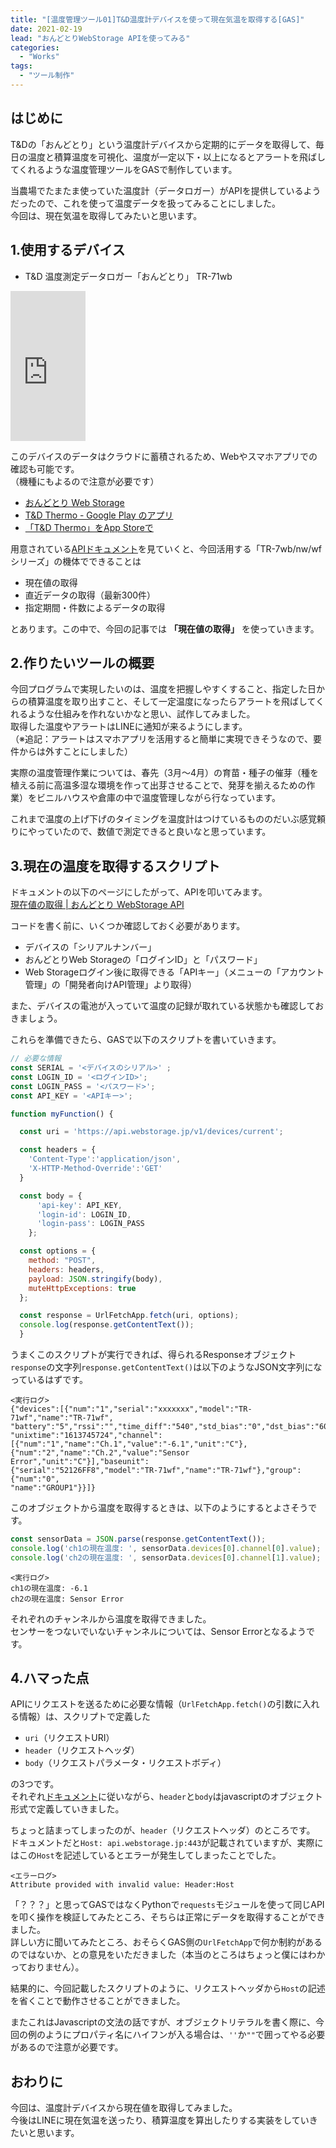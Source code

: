 ```yaml
---
title: "[温度管理ツール01]T&D温度計デバイスを使って現在気温を取得する[GAS]"
date: 2021-02-19
lead: "おんどとりWebStorage APIを使ってみる"
categories:
  - "Works"
tags:
  - "ツール制作"
---
```


## はじめに
T&Dの「おんどとり」という温度計デバイスから定期的にデータを取得して、毎日の温度と積算温度を可視化、温度が一定以下・以上になるとアラートを飛ばしてくれるような温度管理ツールをGASで制作しています。

当農場でたまたま使っていた温度計（データロガー）がAPIを提供しているようだったので、これを使って温度データを扱ってみることにしました。  
今回は、現在気温を取得してみたいと思います。

## 1.使用するデバイス
- T&D 温度測定データロガー「おんどとり」 TR-71wb

<iframe style="width:120px;height:240px;" marginwidth="0" marginheight="0" scrolling="no" frameborder="0" src="https://rcm-fe.amazon-adsystem.com/e/cm?ref=qf_sp_asin_til&t=massasquash08-22&m=amazon&o=9&p=8&l=as1&IS1=1&detail=1&asins=B07NHYL461&linkId=7122ef05ade3a94e8f1379ede13586f6&bc1=ffffff&amp;lt1=_top&fc1=333333&lc1=0066c0&bg1=ffffff&f=ifr">
</iframe>

このデバイスのデータはクラウドに蓄積されるため、Webやスマホアプリでの確認も可能です。  
（機種にもよるので注意が必要です）
- [おんどとり Web Storage ](https://ondotori.webstorage.jp/) 
- [T&D Thermo - Google Play のアプリ](https://play.google.com/store/apps/details?id=com.tandd.android.thermoweb&hl=ja&gl=US)
- [‎「T&D Thermo」をApp Storeで](https://apps.apple.com/jp/app/t-d-thermo/id703327096)

用意されている[APIドキュメント](https://ondotori.webstorage.jp/docs/api/)を見ていくと、今回活用する「TR-7wb/nw/wfシリーズ」の機体でできることは
- 現在値の取得
- 直近データの取得（最新300件）
- 指定期間・件数によるデータの取得

とあります。この中で、今回の記事では **「現在値の取得」** を使っていきます。


## 2.作りたいツールの概要
今回プログラムで実現したいのは、温度を把握しやすくすること、指定した日からの積算温度を取り出すこと、そして一定温度になったらアラートを飛ばしてくれるような仕組みを作れないかなと思い、試作してみました。  
取得した温度やアラートはLINEに通知が来るようにします。  
（※追記：アラートはスマホアプリを活用すると簡単に実現できそうなので、要件からは外すことにしました）

実際の温度管理作業については、春先（3月〜4月）の育苗・種子の催芽（種を植える前に高温多湿な環境を作って出芽させることで、発芽を揃えるための作業）をビニルハウスや倉庫の中で温度管理しながら行なっています。  

これまで温度の上げ下げのタイミングを温度計はつけているもののだいぶ感覚頼りにやっていたので、数値で測定できると良いなと思っています。  


## 3.現在の温度を取得するスクリプト
ドキュメントの以下のページにしたがって、APIを叩いてみます。  
[現在値の取得 | おんどとり WebStorage API](https://ondotori.webstorage.jp/docs/api/reference/devices_device.html)

コードを書く前に、いくつか確認しておく必要があります。
- デバイスの「シリアルナンバー」
- おんどとりWeb Storageの「ログインID」と「パスワード」
- Web Storageログイン後に取得できる「APIキー」（メニューの「アカウント管理」の「開発者向けAPI管理」より取得）

また、デバイスの電池が入っていて温度の記録が取れている状態かも確認しておきましょう。  

これらを準備できたら、GASで以下のスクリプトを書いていきます。

```javascript
// 必要な情報
const SERIAL = '<デバイスのシリアル>' ;
const LOGIN_ID = '<ログインID>';
const LOGIN_PASS = '<パスワード>';
const API_KEY = '<APIキー>';

function myFunction() {

  const uri = 'https://api.webstorage.jp/v1/devices/current';

  const headers = {
    'Content-Type':'application/json',
    'X-HTTP-Method-Override':'GET'
  }

  const body = {
      'api-key': API_KEY,
      'login-id': LOGIN_ID,
      'login-pass': LOGIN_PASS
    };

  const options = {
    method: "POST",
    headers: headers,
    payload: JSON.stringify(body),
    muteHttpExceptions: true
  };

  const response = UrlFetchApp.fetch(uri, options);
  console.log(response.getContentText());
  }
```

うまくこのスクリプトが実行できれば、得られるResponseオブジェクト`response`の文字列`response.getContentText()`は以下のようなJSON文字列になっているはずです。

```
<実行ログ>
{"devices":[{"num":"1","serial":"xxxxxxx","model":"TR-71wf","name":"TR-71wf",
"battery":"5","rssi":"","time_diff":"540","std_bias":"0","dst_bias":"60",
"unixtime":"1613745724","channel":[{"num":"1","name":"Ch.1","value":"-6.1","unit":"C"},
{"num":"2","name":"Ch.2","value":"Sensor Error","unit":"C"}],"baseunit":
{"serial":"52126FF8","model":"TR-71wf","name":"TR-71wf"},"group":{"num":"0",
"name":"GROUP1"}}]}
```

このオブジェクトから温度を取得するときは、以下のようにするとよさそうです。
```javascript
const sensorData = JSON.parse(response.getContentText());
console.log('ch1の現在温度: ', sensorData.devices[0].channel[0].value);
console.log('ch2の現在温度: ', sensorData.devices[0].channel[1].value);
```

```
<実行ログ>
ch1の現在温度: -6.1
ch2の現在温度: Sensor Error
```

それぞれのチャンネルから温度を取得できました。  
センサーをつないでいないチャンネルについては、Sensor Errorとなるようです。

## 4.ハマった点
APIにリクエストを送るために必要な情報（`UrlFetchApp.fetch()`の引数に入れる情報）は、スクリプトで定義した
- `uri`（リクエストURI）
- `header`（リクエストヘッダ）
- `body`（リクエストパラメータ・リクエストボディ）

の3つです。  
それぞれ[ドキュメント](https://ondotori.webstorage.jp/docs/api/reference/devices_device.html)に従いながら、`header`と`body`はjavascriptのオブジェクト形式で定義していきました。  

ちょっと詰まってしまったのが、`header`（リクエストヘッダ）のところです。  
ドキュメントだと`Host: api.webstorage.jp:443`が記載されていますが、実際にはこの`Host`を記述しているとエラーが発生してしまったことでした。  

```
<エラーログ>
Attribute provided with invalid value: Header:Host
```

「？？？」と思ってGASではなくPythonで`requests`モジュールを使って同じAPIを叩く操作を検証してみたところ、そちらは正常にデータを取得することができました。  
詳しい方に聞いてみたところ、おそらくGAS側の`UrlFetchApp`で何か制約があるのではないか、との意見をいただきました（本当のところはちょっと僕にはわかっておりません）。  

結果的に、今回記載したスクリプトのように、リクエストヘッダから`Host`の記述を省くことで動作させることができました。  

またこれはJavascriptの文法の話ですが、オブジェクトリテラルを書く際に、今回の例のようにプロパティ名にハイフンが入る場合は、`''`か`""`で囲ってやる必要があるので注意が必要です。

## おわりに
今回は、温度計デバイスから現在値を取得してみました。  
今後はLINEに現在気温を送ったり、積算温度を算出したりする実装をしていきたいと思います。
